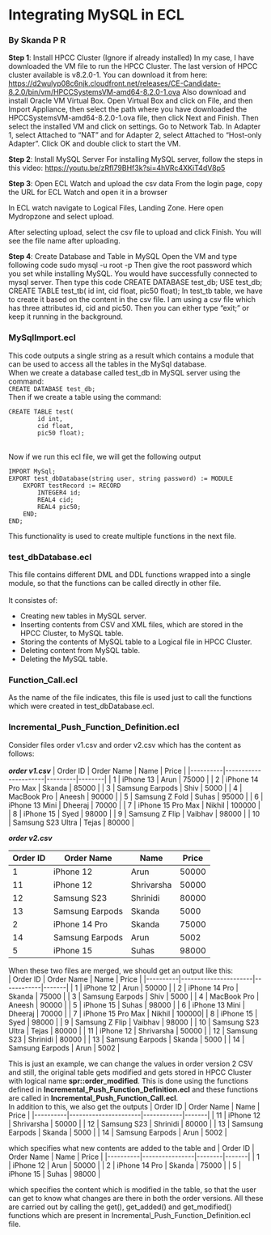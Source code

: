# Integrating MySQL in ECL
### By Skanda P R
**Step 1**: Install HPCC Cluster (Ignore if already installed)
In my case, I have downloaded the VM file to run the HPCC Cluster. The last version of HPCC cluster available is v8.2.0-1. You can download it from here: https://d2wulyp08c6njk.cloudfront.net/releases/CE-Candidate-8.2.0/bin/vm/HPCCSystemsVM-amd64-8.2.0-1.ova
Also download and install Oracle VM Virtual Box.
Open Virtual Box and click on File, and then Import Appliance, then select the path where you have downloaded the HPCCSystemsVM-amd64-8.2.0-1.ova file, then click Next and Finish.
Then select the installed VM and click on settings. Go to Network Tab. In Adapter 1, select Attached to “NAT” and for Adapter 2, select Attached to “Host-only Adapter”. Click OK and double click to start the VM.
 
**Step 2**: Install MySQL Server
For installing MySQL server, follow the steps in this video: https://youtu.be/zRfI79BHf3k?si=4hVRc4XKiT4dV8p5
 
**Step 3**: Open ECL Watch and upload the csv data
From the login page, copy the URL for ECL Watch and open it in a browser
 
In ECL watch navigate to Logical Files, Landing Zone. Here open Mydropzone and select upload.
   
After selecting upload, select the csv file to upload and click Finish. You will see the file name after uploading.

**Step 4**: Create Database and Table in MySQL
Open the VM and type following code
sudo mysql -u root -p
Then give the root password which you set while installing MySQL. 
You would have successfully connected to mysql server.
Then type this code
CREATE DATABASE test_db;
USE test_db;
CREATE TABLE test_tb(
id int,
cid float,
pic50 float);
In test_tb table, we have to create it based on the content in the csv file. I am using a csv file which has three attributes id, cid and pic50. 
Then you can either type “exit;” or keep it running in the background.


### MySqlImport.ecl
This code outputs a single string as a result which contains a module that can be used to access all the tables in the MySql database. 
<br>When we create a database called test_db in MySQL server using the command:
<br>```CREATE DATABASE test_db;```
<br>Then if we create a table using the command:<br>
```
CREATE TABLE test(
        id int,
        cid float,
        pic50 float);
```
<br>Now if we run this ecl file, we will get the following output<br>
```
IMPORT MySql;
EXPORT test_dbDatabase(string user, string password) := MODULE
    EXPORT testRecord := RECORD
        INTEGER4 id;
        REAL4 cid;
        REAL4 pic50;
    END;
END;
```
This functionality is used to create multiple functions in the next file.

### test_dbDatabase.ecl
This file contains different DML and DDL functions wrapped into a single module, so that the functions can be called directly in other file.<br>
<br>It consistes of:
* Creating new tables in MySQL server.
* Inserting contents from CSV and XML files, which are stored in the HPCC Cluster, to MySQL table.
* Storing the contents of MySQL table to a Logical file in HPCC Cluster.
* Deleting content from MySQL table.
* Deleting the MySQL table.

### Function_Call.ecl
As the name of the file indicates, this file is used just to call the functions which were created in test_dbDatabase.ecl.

### Incremental_Push_Function_Definition.ecl
Consider files order v1.csv and order v2.csv which has the content as follows:<br><br>**_order v1.csv_**
| Order ID | Order Name           | Name    | Price  |
|----------|----------------------|---------|--------|
| 1        | iPhone 13            | Arun    | 75000  |
| 2        | iPhone 14 Pro Max    | Skanda  | 85000  |
| 3        | Samsung Earpods      | Shiv    | 5000   |
| 4        | MacBook Pro          | Aneesh  | 90000  |
| 5        | Samsung Z Fold       | Suhas   | 95000  |
| 6        | iPhone 13 Mini       | Dheeraj | 70000  |
| 7        | iPhone 15 Pro Max    | Nikhil  | 100000 |
| 8        | iPhone 15            | Syed    | 98000  |
| 9        | Samsung Z Flip       | Vaibhav | 98000  |
| 10       | Samsung S23 Ultra    | Tejas   | 80000  |

**_order v2.csv_**

| Order ID | Order Name           | Name       | Price |
|----------|----------------------|------------|-------|
| 1        | iPhone 12            | Arun       | 50000 |
| 11       | iPhone 12            | Shrivarsha | 50000 |
| 12       | Samsung S23          | Shrinidi   | 80000 |
| 13       | Samsung Earpods      | Skanda     | 5000  |
| 2        | iPhone 14 Pro        | Skanda     | 75000 |
| 14       | Samsung Earpods      | Arun       | 5002  |
| 5        | iPhone 15            | Suhas      | 98000 |

When these two files are merged, we should get an output like this:<br>
| Order ID | Order Name           | Name       | Price |
|----------|----------------------|------------|-------|
| 1        | iPhone 12            | Arun       | 50000 |
| 2        | iPhone 14 Pro        | Skanda     | 75000 |
| 3        | Samsung Earpods      | Shiv       | 5000  |
| 4        | MacBook Pro          | Aneesh     | 90000 |
| 5        | iPhone 15            | Suhas      | 98000 |
| 6        | iPhone 13 Mini       | Dheeraj    | 70000 |
| 7        | iPhone 15 Pro Max    | Nikhil     | 100000|
| 8        | iPhone 15            | Syed       | 98000 |
| 9        | Samsung Z Flip       | Vaibhav    | 98000 |
| 10       | Samsung S23 Ultra    | Tejas      | 80000 |
| 11       | iPhone 12            | Shrivarsha | 50000 |
| 12       | Samsung S23          | Shrinidi   | 80000 |
| 13       | Samsung Earpods      | Skanda     | 5000  |
| 14       | Samsung Earpods      | Arun       | 5002  |

This is just an example, we can change the values in order version 2 CSV and still, the original table gets modified and gets stored in HPCC Cluster with logical name **spr::order_modified**. This is done using the functions defined in **Incremental_Push_Function_Definition.ecl** and these functions are called in **Incremental_Push_Function_Call.ecl**.<br>
In addition to this, we also get the outputs
| Order ID | Order Name           | Name       | Price |
|----------|----------------------|------------|-------|
| 11       | iPhone 12            | Shrivarsha | 50000 |
| 12       | Samsung S23          | Shrinidi   | 80000 |
| 13       | Samsung Earpods      | Skanda     | 5000  |
| 14       | Samsung Earpods      | Arun       | 5002  |

which specifies what new contents are added to the table and
| Order ID | Order Name     | Name   | Price |
|----------|----------------|--------|-------|
| 1        | iPhone 12      | Arun   | 50000 |
| 2        | iPhone 14 Pro  | Skanda | 75000 |
| 5        | iPhone 15      | Suhas  | 98000 |

which specifies the content which is modified in the table, so that the user can get to know what changes are there in both the order versions. All these are carried out by calling the get(), get_added() and get_modified() functions which are present in Incremental_Push_Function_Definition.ecl file.<br>
<br>
